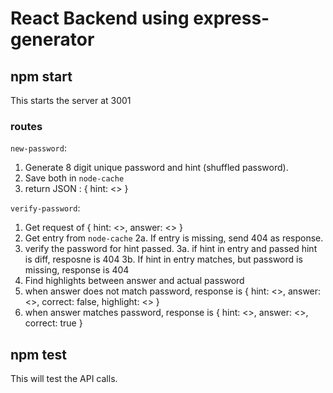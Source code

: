 # React Backend using express-generator

## npm start

This starts the server at 3001

### routes

`new-password`: 
1. Generate 8 digit unique password and hint (shuffled password).
2. Save both in `node-cache`
3. return JSON : { hint: <> }

`verify-password`:
1. Get request of { hint: <>, answer: <> }
2. Get entry from `node-cache`
    2a. If entry is missing, send 404 as response.
3. verify the password for hint passed.
    3a. if hint in entry and passed hint is diff, resposne is 404
    3b. If hint in entry matches, but password is missing, response is 404
4. Find highlights between answer and actual password
5. when answer does not match password, response is { hint: <>, answer: <>, correct: false, highlight: <> }
6. when answer matches password, response is { hint: <>, answer: <>, correct: true }


## npm test

This will test the API calls.